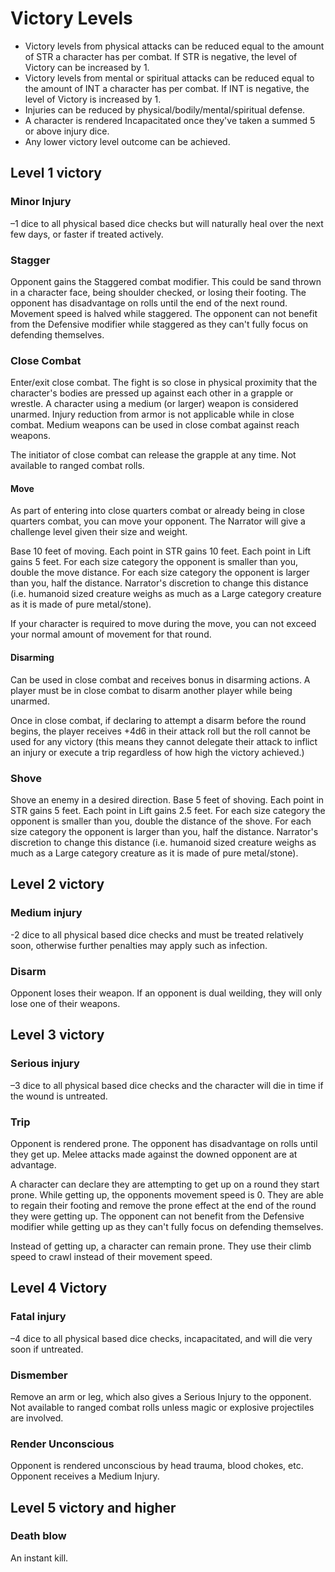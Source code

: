 # Victory Levels

- Victory levels from physical attacks can be reduced equal to the amount of STR a character has per combat. If STR is negative, the level of Victory can be increased by 1.
- Victory levels from mental or spiritual attacks can be reduced equal to the amount of INT a character has per combat. If INT is negative, the level of Victory is increased by 1.
- Injuries can be reduced by physical/bodily/mental/spiritual defense.
- A character is rendered Incapacitated once they've taken a summed 5 or above injury dice.
- Any lower victory level outcome can be achieved.

## Level 1 victory

### Minor Injury

–1 dice to all physical based dice checks but will naturally heal over the next few days, or faster if treated actively.

### Stagger

Opponent gains the Staggered combat modifier. This could be sand thrown in a character face, being shoulder checked, or losing their footing. The opponent has disadvantage on rolls until the end of the next round. Movement speed is halved while staggered. The opponent can not benefit from the Defensive modifier while staggered as they can't fully focus on defending themselves.

### Close Combat

Enter/exit close combat. The fight is so close in physical proximity that the character's bodies are pressed up against each other in a grapple or wrestle. A character using a medium (or larger) weapon is considered unarmed. Injury reduction from armor is not applicable while in close combat. Medium weapons can be used in close combat against reach weapons.

The initiator of close combat can release the grapple at any time. Not available to ranged combat rolls.

#### Move

As part of entering into close quarters combat or already being in close quarters combat, you can move your opponent. The Narrator will give a challenge level given their size and weight.

Base 10 feet of moving. Each point in STR gains 10 feet. Each point in Lift gains 5 feet. For each size category the opponent is smaller than you, double the move distance. For each size category the opponent is larger than you, half the distance. Narrator's discretion to change this distance (i.e. humanoid sized creature weighs as much as a Large category creature as it is made of pure metal/stone).

If your character is required to move during the move, you can not exceed your normal amount of movement for that round.

#### Disarming

Can be used in close combat and receives bonus in disarming actions. A player must be in close combat to disarm another player while being unarmed.

Once in close combat, if declaring to attempt a disarm before the round begins, the player receives +4d6 in their attack roll but the roll cannot be used for any victory (this means they cannot delegate their attack to inflict an injury or execute a trip regardless of how high the victory achieved.)

### Shove

Shove an enemy in a desired direction. Base 5 feet of shoving. Each point in STR gains 5 feet. Each point in Lift gains 2.5 feet. For each size category the opponent is smaller than you, double the distance of the shove. For each size category the opponent is larger than you, half the distance. Narrator's discretion to change this distance (i.e. humanoid sized creature weighs as much as a Large category creature as it is made of pure metal/stone).

## Level 2 victory

### Medium injury

-2 dice to all physical based dice checks and must be treated relatively soon, otherwise further penalties may apply such as infection.

### Disarm

Opponent loses their weapon. If an opponent is dual weilding, they will only lose one of their weapons.

## Level 3 victory

### Serious injury

–3 dice to all physical based dice checks and the character will die in time if the wound is untreated.

### Trip

Opponent is rendered prone. The opponent has disadvantage on rolls until they get up. Melee attacks made against the downed opponent are at advantage.

A character can declare they are attempting to get up on a round they start prone. While getting up, the opponents movement speed is 0. They are able to regain their footing and remove the prone effect at the end of the round they were getting up. The opponent can not benefit from the Defensive modifier while getting up as they can't fully focus on defending themselves.

Instead of getting up, a character can remain prone. They use their climb speed to crawl instead of their movement speed.

## Level 4 Victory

### Fatal injury

–4 dice to all physical based dice checks, incapacitated, and will die very soon if untreated.

### Dismember

Remove an arm or leg, which also gives a Serious Injury to the opponent. Not available to ranged combat rolls unless magic or explosive projectiles are involved.

### Render Unconscious

Opponent is rendered unconscious by head trauma, blood chokes, etc. Opponent receives a Medium Injury.

## Level 5 victory and higher

### Death blow

An instant kill.
